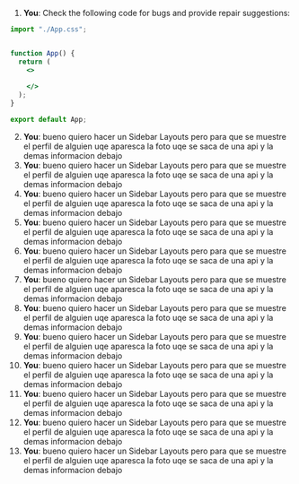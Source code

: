 1. **You**: Check the following code for bugs and provide repair suggestions: 
```javascriptreact
import "./App.css";


function App() {
  return (
    <>
      
    </>
  );
}

export default App;

```
2. **You**: bueno quiero hacer un Sidebar Layouts pero para  que se muestre el perfil de alguien uqe aparesca la foto uqe se saca de una api y la demas informacion debajo
3. **You**: bueno quiero hacer un Sidebar Layouts pero para  que se muestre el perfil de alguien uqe aparesca la foto uqe se saca de una api y la demas informacion debajo
4. **You**: bueno quiero hacer un Sidebar Layouts pero para  que se muestre el perfil de alguien uqe aparesca la foto uqe se saca de una api y la demas informacion debajo
5. **You**: bueno quiero hacer un Sidebar Layouts pero para  que se muestre el perfil de alguien uqe aparesca la foto uqe se saca de una api y la demas informacion debajo
6. **You**: bueno quiero hacer un Sidebar Layouts pero para  que se muestre el perfil de alguien uqe aparesca la foto uqe se saca de una api y la demas informacion debajo
7. **You**: bueno quiero hacer un Sidebar Layouts pero para  que se muestre el perfil de alguien uqe aparesca la foto uqe se saca de una api y la demas informacion debajo
8. **You**: bueno quiero hacer un Sidebar Layouts pero para  que se muestre el perfil de alguien uqe aparesca la foto uqe se saca de una api y la demas informacion debajo
9. **You**: bueno quiero hacer un Sidebar Layouts pero para  que se muestre el perfil de alguien uqe aparesca la foto uqe se saca de una api y la demas informacion debajo
10. **You**: bueno quiero hacer un Sidebar Layouts pero para  que se muestre el perfil de alguien uqe aparesca la foto uqe se saca de una api y la demas informacion debajo
11. **You**: bueno quiero hacer un Sidebar Layouts pero para  que se muestre el perfil de alguien uqe aparesca la foto uqe se saca de una api y la demas informacion debajo
12. **You**: bueno quiero hacer un Sidebar Layouts pero para  que se muestre el perfil de alguien uqe aparesca la foto uqe se saca de una api y la demas informacion debajo
13. **You**: bueno quiero hacer un Sidebar Layouts pero para  que se muestre el perfil de alguien uqe aparesca la foto uqe se saca de una api y la demas informacion debajo